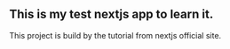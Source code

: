 ## This is my test nextjs app to learn it.

This project is build by the tutorial from nextjs official site.
